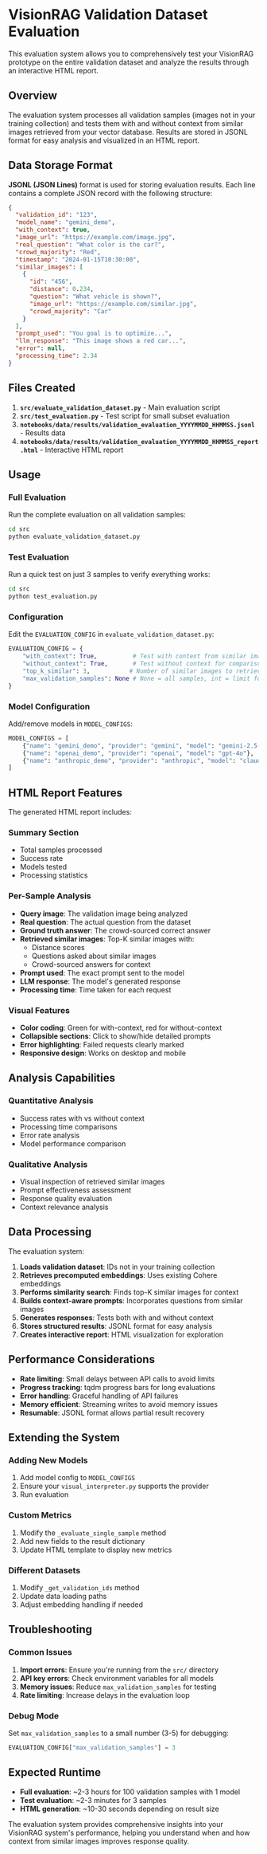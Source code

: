 # VisionRAG Validation Dataset Evaluation

This evaluation system allows you to comprehensively test your VisionRAG prototype on the entire validation dataset and analyze the results through an interactive HTML report.

## Overview

The evaluation system processes all validation samples (images not in your training collection) and tests them with and without context from similar images retrieved from your vector database. Results are stored in JSONL format for easy analysis and visualized in an HTML report.

## Data Storage Format

**JSONL (JSON Lines)** format is used for storing evaluation results. Each line contains a complete JSON record with the following structure:

```json
{
  "validation_id": "123",
  "model_name": "gemini_demo",
  "with_context": true,
  "image_url": "https://example.com/image.jpg",
  "real_question": "What color is the car?",
  "crowd_majority": "Red",
  "timestamp": "2024-01-15T10:30:00",
  "similar_images": [
    {
      "id": "456",
      "distance": 0.234,
      "question": "What vehicle is shown?",
      "image_url": "https://example.com/similar.jpg",
      "crowd_majority": "Car"
    }
  ],
  "prompt_used": "You goal is to optimize...",
  "llm_response": "This image shows a red car...",
  "error": null,
  "processing_time": 2.34
}
```

## Files Created

1. **`src/evaluate_validation_dataset.py`** - Main evaluation script
2. **`src/test_evaluation.py`** - Test script for small subset evaluation
3. **`notebooks/data/results/validation_evaluation_YYYYMMDD_HHMMSS.jsonl`** - Results data
4. **`notebooks/data/results/validation_evaluation_YYYYMMDD_HHMMSS_report.html`** - Interactive HTML report

## Usage

### Full Evaluation

Run the complete evaluation on all validation samples:

```bash
cd src
python evaluate_validation_dataset.py
```

### Test Evaluation

Run a quick test on just 3 samples to verify everything works:

```bash
cd src
python test_evaluation.py
```

### Configuration

Edit the `EVALUATION_CONFIG` in `evaluate_validation_dataset.py`:

```python
EVALUATION_CONFIG = {
    "with_context": True,          # Test with context from similar images
    "without_context": True,       # Test without context for comparison
    "top_k_similar": 3,           # Number of similar images to retrieve
    "max_validation_samples": None # None = all samples, int = limit for testing
}
```

### Model Configuration

Add/remove models in `MODEL_CONFIGS`:

```python
MODEL_CONFIGS = [
    {"name": "gemini_demo", "provider": "gemini", "model": "gemini-2.5-flash"},
    {"name": "openai_demo", "provider": "openai", "model": "gpt-4o"},
    {"name": "anthropic_demo", "provider": "anthropic", "model": "claude-3-sonnet-20240229"},
]
```

## HTML Report Features

The generated HTML report includes:

### Summary Section
- Total samples processed
- Success rate
- Models tested
- Processing statistics

### Per-Sample Analysis
- **Query image**: The validation image being analyzed
- **Real question**: The actual question from the dataset
- **Ground truth answer**: The crowd-sourced correct answer
- **Retrieved similar images**: Top-K similar images with:
  - Distance scores
  - Questions asked about similar images
  - Crowd-sourced answers for context
- **Prompt used**: The exact prompt sent to the model
- **LLM response**: The model's generated response
- **Processing time**: Time taken for each request

### Visual Features
- **Color coding**: Green for with-context, red for without-context
- **Collapsible sections**: Click to show/hide detailed prompts
- **Error highlighting**: Failed requests clearly marked
- **Responsive design**: Works on desktop and mobile

## Analysis Capabilities

### Quantitative Analysis
- Success rates with vs without context
- Processing time comparisons
- Error rate analysis
- Model performance comparison

### Qualitative Analysis
- Visual inspection of retrieved similar images
- Prompt effectiveness assessment
- Response quality evaluation
- Context relevance analysis

## Data Processing

The evaluation system:

1. **Loads validation dataset**: IDs not in your training collection
2. **Retrieves precomputed embeddings**: Uses existing Cohere embeddings
3. **Performs similarity search**: Finds top-K similar images for context
4. **Builds context-aware prompts**: Incorporates questions from similar images
5. **Generates responses**: Tests both with and without context
6. **Stores structured results**: JSONL format for easy analysis
7. **Creates interactive report**: HTML visualization for exploration

## Performance Considerations

- **Rate limiting**: Small delays between API calls to avoid limits
- **Progress tracking**: tqdm progress bars for long evaluations
- **Error handling**: Graceful handling of API failures
- **Memory efficient**: Streaming writes to avoid memory issues
- **Resumable**: JSONL format allows partial result recovery

## Extending the System

### Adding New Models
1. Add model config to `MODEL_CONFIGS`
2. Ensure your `visual_interpreter.py` supports the provider
3. Run evaluation

### Custom Metrics
1. Modify the `_evaluate_single_sample` method
2. Add new fields to the result dictionary
3. Update HTML template to display new metrics

### Different Datasets
1. Modify `_get_validation_ids` method
2. Update data loading paths
3. Adjust embedding handling if needed

## Troubleshooting

### Common Issues

1. **Import errors**: Ensure you're running from the `src/` directory
2. **API key errors**: Check environment variables for all models
3. **Memory issues**: Reduce `max_validation_samples` for testing
4. **Rate limiting**: Increase delays in the evaluation loop

### Debug Mode

Set `max_validation_samples` to a small number (3-5) for debugging:

```python
EVALUATION_CONFIG["max_validation_samples"] = 3
```

## Expected Runtime

- **Full evaluation**: ~2-3 hours for 100 validation samples with 1 model
- **Test evaluation**: ~2-3 minutes for 3 samples
- **HTML generation**: ~10-30 seconds depending on result size

The evaluation system provides comprehensive insights into your VisionRAG system's performance, helping you understand when and how context from similar images improves response quality. 